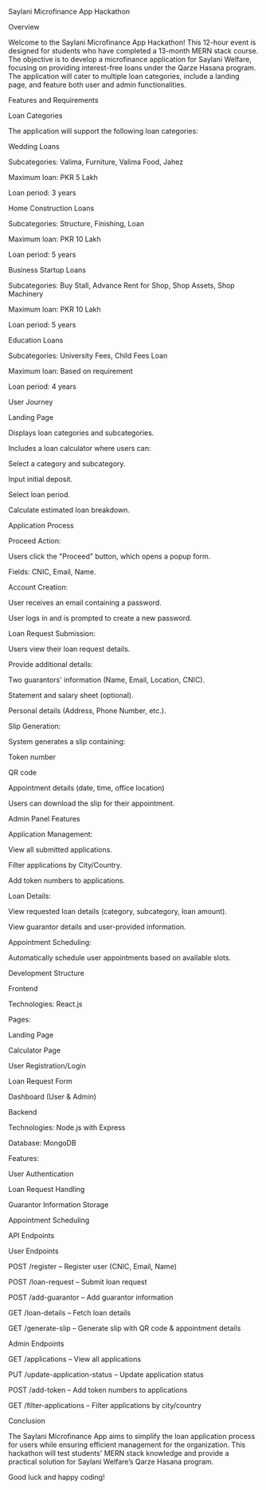 Saylani Microfinance App Hackathon

Overview

Welcome to the Saylani Microfinance App Hackathon! This 12-hour event is designed for students who have completed a 13-month MERN stack course. The objective is to develop a microfinance application for Saylani Welfare, focusing on providing interest-free loans under the Qarze Hasana program. The application will cater to multiple loan categories, include a landing page, and feature both user and admin functionalities.

Features and Requirements

Loan Categories

The application will support the following loan categories:

Wedding Loans

Subcategories: Valima, Furniture, Valima Food, Jahez

Maximum loan: PKR 5 Lakh

Loan period: 3 years

Home Construction Loans

Subcategories: Structure, Finishing, Loan

Maximum loan: PKR 10 Lakh

Loan period: 5 years

Business Startup Loans

Subcategories: Buy Stall, Advance Rent for Shop, Shop Assets, Shop Machinery

Maximum loan: PKR 10 Lakh

Loan period: 5 years

Education Loans

Subcategories: University Fees, Child Fees Loan

Maximum loan: Based on requirement

Loan period: 4 years

User Journey

Landing Page

Displays loan categories and subcategories.

Includes a loan calculator where users can:

Select a category and subcategory.

Input initial deposit.

Select loan period.

Calculate estimated loan breakdown.

Application Process

Proceed Action:

Users click the "Proceed" button, which opens a popup form.

Fields: CNIC, Email, Name.

Account Creation:

User receives an email containing a password.

User logs in and is prompted to create a new password.

Loan Request Submission:

Users view their loan request details.

Provide additional details:

Two guarantors' information (Name, Email, Location, CNIC).

Statement and salary sheet (optional).

Personal details (Address, Phone Number, etc.).

Slip Generation:

System generates a slip containing:

Token number

QR code

Appointment details (date, time, office location)

Users can download the slip for their appointment.

Admin Panel Features

Application Management:

View all submitted applications.

Filter applications by City/Country.

Add token numbers to applications.

Loan Details:

View requested loan details (category, subcategory, loan amount).

View guarantor details and user-provided information.

Appointment Scheduling:

Automatically schedule user appointments based on available slots.

Development Structure

Frontend

Technologies: React.js

Pages:

Landing Page

Calculator Page

User Registration/Login

Loan Request Form

Dashboard (User & Admin)

Backend

Technologies: Node.js with Express

Database: MongoDB

Features:

User Authentication

Loan Request Handling

Guarantor Information Storage

Appointment Scheduling

API Endpoints

User Endpoints

POST /register – Register user (CNIC, Email, Name)

POST /loan-request – Submit loan request

POST /add-guarantor – Add guarantor information

GET /loan-details – Fetch loan details

GET /generate-slip – Generate slip with QR code & appointment details

Admin Endpoints

GET /applications – View all applications

PUT /update-application-status – Update application status

POST /add-token – Add token numbers to applications

GET /filter-applications – Filter applications by city/country

Conclusion

The Saylani Microfinance App aims to simplify the loan application process for users while ensuring efficient management for the organization. This hackathon will test students' MERN stack knowledge and provide a practical solution for Saylani Welfare’s Qarze Hasana program.

Good luck and happy coding!

